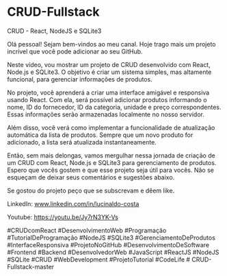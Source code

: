 # CRUD-Fullstack

CRUD - React, NodeJS e SQLite3


Olá pessoal! Sejam bem-vindos ao meu canal. Hoje trago mais um projeto incrível que você pode adicionar ao seu GitHub.

Neste vídeo, vou mostrar um projeto de CRUD desenvolvido com React, Node.js e SQLite3. O objetivo é criar um sistema simples, mas altamente funcional, para gerenciar informações de produtos.

No projeto, você aprenderá a criar uma interface amigável e responsiva usando React. Com ela, será possível adicionar produtos informando o nome, ID do fornecedor, ID da categoria, unidade e preço correspondentes. Essas informações serão armazenadas localmente no nosso servidor.

Além disso, você verá como implementar a funcionalidade de atualização automática da lista de produtos. Sempre que um novo produto for adicionado, a lista será atualizada instantaneamente.

Então, sem mais delongas, vamos mergulhar nessa jornada de criação de um CRUD com React, Node.js e SQLite3 para gerenciamento de produtos. Espero que vocês gostem e que esse projeto seja útil para vocês. Não se esqueçam de deixar seus comentários e sugestões abaixo.

Se gostou do projeto peço que se subscrevam e dêem like.

LinkedIn: www.linkedin.com/in/lucinaldo-costa

Youtube: https://youtu.be/Jy7rN3YK-Vs

#CRUDcomReact #DesenvolvimentoWeb #Programação #TutorialDeProgramação #NodeJS #SQLite3 #GerenciamentoDeProdutos #InterfaceResponsiva #ProjetoNoGitHub #DesenvolvimentoDeSoftware #Frontend #Backend #DesenvolvedorWeb #JavaScript #ReactJS #NodeJS #SQLite #CRUD #WebDevelopment #ProjetoTutorial #CodeLife
#   C R U D - F u l l s t a c k - m a s t e r  
 